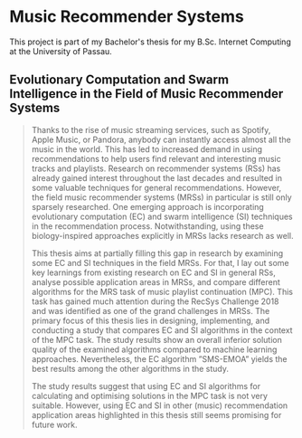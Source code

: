 # Music Recommender Systems

This project is part of my Bachelor's thesis for my B.Sc. Internet Computing at the University of Passau. 

## Evolutionary Computation and Swarm Intelligence in the Field of Music Recommender Systems

>Thanks to the rise of music streaming services, such as Spotify, Apple Music, or Pandora, anybody can instantly access almost all the music in the world. This has led to increased demand in using recommendations to help users find relevant and interesting music tracks and playlists. Research on recommender systems (RSs) has already gained interest throughout the last decades and resulted in some valuable techniques for general recommendations. However, the field music recommender systems (MRSs) in particular is still only sparsely researched. One emerging approach is incorporating evolutionary computation (EC) and swarm intelligence (SI) techniques in the recommendation process. Notwithstanding, using these biology-inspired approaches explicitly in MRSs lacks research as well.
>
>This thesis aims at partially filling this gap in research by examining some EC and SI techniques in the field MRSs. For that, I lay out some key learnings from existing research on EC and SI in general RSs, analyse possible application areas in MRSs, and compare different algorithms for the MRS task of music playlist continuation (MPC). This task has gained much attention during the RecSys Challenge 2018 and was identified as one of the grand challenges in MRSs. The primary focus of this thesis lies in designing, implementing, and conducting a study that compares EC and SI algorithms in the context of the MPC task. The study results show an overall inferior solution quality of the examined algorithms compared to machine learning approaches. Nevertheless, the EC algorithm ”SMS-EMOA” yields the best results among the other algorithms in the study.
>
>The study results suggest that using EC and SI algorithms for calculating and optimising solutions in the MPC task is not very suitable. However, using EC and SI in other (music) recommendation application areas highlighted in this thesis still seems promising for future work.
